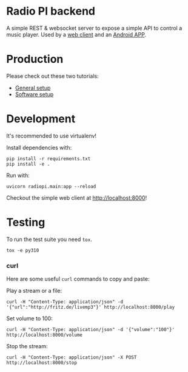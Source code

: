 Radio PI backend
================

A simple REST & websocket server to expose a simple API
to control a music player. Used by a [web client]( https://github.com/radio-pi/python-websocket-backend/blob/master/index.html)
and an [Android APP]( https://github.com/radio-pi/RadioPi ).

# Production

Please check out these two tutorials:

  * [General setup]( https://radio-pi.github.io/2016-01-12-setup-a-radio-pi/  )
  * [Software setup]( https://radio-pi.github.io/2016-01-13-setup-a-radio-pi-software/ )


# Development

It's recommended to use virtualenv!

Install dependencies with:

```
pip install -r requirements.txt
pip install -e .
```
Run with:

```
uvicorn radiopi.main:app --reload
```

Checkout the simple web client at [http://localhost:8000](http://localhost:8000)!


# Testing

To run the test suite you need `tox`.

```
tox -e py310
```

### curl

Here are some useful `curl` commands to copy and paste:


Play a stream or a file:
```
curl -H "Content-Type: application/json" -d '{"url":"http://fritz.de/livemp3"}' http://localhost:8000/play
```


Set volume to 100:
```
curl -H "Content-Type: application/json" -d '{"volume":"100"}' http://localhost:8000/volume
```

Stop the stream:
```
curl -H "Content-Type: application/json" -X POST http://localhost:8000/stop
```
